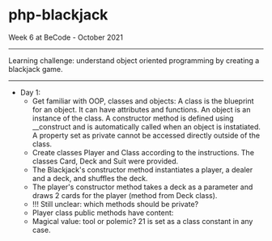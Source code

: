 # php-blackjack
Week 6 at BeCode - October 2021

***

Learning challenge: understand object oriented programming by creating a blackjack game.
***
* Day 1: 
  * Get familiar with OOP, classes and objects: A class is the blueprint for an object. It can have attributes and functions. An object is an instance of the class. A constructor method is defined using __construct and is automatically called when an object is instatiated. A property set as private cannot be accessed directly outside of the class.
  * Create classes Player and Class according to the instructions. The classes Card, Deck and Suit were provided.
  * The Blackjack's constructor method instantiates a player, a dealer and a deck, and shuffles the deck.
  * The player's constructor method takes a deck as a parameter and draws 2 cards for the player (method from Deck class).
  * !!! Still unclear: which methods should be private?
  * Player class public methods have content: 
  * Magical value: tool or polemic? 21 is set as a class constant in any case.